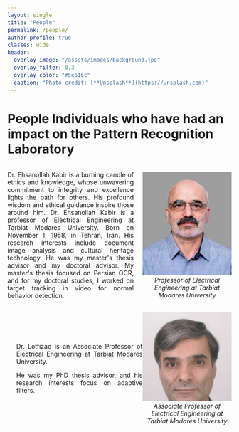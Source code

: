 ```yaml
---
layout: single
title: "People"
permalink: /people/
author_profile: true
classes: wide
header:
  overlay_image: "/assets/images/background.jpg"
  overlay_filter: 0.3
  overlay_color: "#5e616c"
  caption: "Photo credit: [**Unsplash**](https://unsplash.com)"
---
```


# People Individuals who have had an impact on the Pattern Recognition Laboratory

<div style="display: flex; align-items: center; justify-content: space-between;">

<div style="flex: 1; padding-right: 20px; text-align: justify;">

Dr. Ehsanollah Kabir is a burning candle of ethics and knowledge, whose unwavering commitment to integrity and excellence lights the path for others. His profound wisdom and ethical guidance inspire those around him. Dr. Ehsanollah Kabir is a professor of Electrical Engineering at Tarbiat Modares University. Born on November 1, 1958, in Tehran, Iran. His research interests include document image analysis and cultural heritage technology. He was my master's thesis advisor and my doctoral advisor. My master's thesis focused on Persian OCR, and for my doctoral studies, I worked on target tracking in video for normal behavior detection.

</div>

<div style="flex: 0 0 200px; text-align: center;">

<img src="/assets/Peopleimages/Kabir.png" alt="Professor Ehsanollah Kabir" width="200"/><br/>
<em>Professor of Electrical Engineering at Tarbiat Modares University</em>

</div>

</div>




<div style="display: flex; align-items: center; justify-content: space-between;">

<div style="flex: 1; padding-left: 20px; text-align: justify;">


Dr. Lotfizad is an Associate Professor of Electrical Engineering at Tarbiat Modares University. 

He was my PhD thesis advisor, and his research interests focus on adaptive filters.

</div>

<div style="flex: 0 0 200px; text-align: center;">

<img src="/assets/Peopleimages/Lotfizad.png" alt="Professor Ehsanollah Kabir" width="200"/><br/>
<em>Associate Professor of Electrical Engineering at Tarbiat Modares University</em>

</div>

</div>


